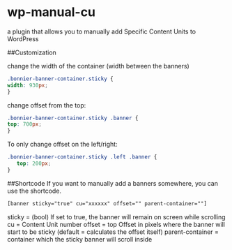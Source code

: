 # wp-manual-cu
a plugin that allows you to manually add Specific Content Units to WordPress

##Customization

change the width of the container (width between the banners)

```css
.bonnier-banner-container.sticky {
width: 930px;
}
```

change offset from the top:

```css
.bonnier-banner-container.sticky .banner {
top: 700px;
}
```

To only change offset on the left/right:

```css
.bonnier-banner-container.sticky .left .banner {
   top: 200px;
}
```

##Shortcode
If you want to manually add a banners somewhere, you can use the shortcode.

```html
[banner sticky="true" cu="xxxxxx" offset="" parent-container=""]
```
sticky = (bool) If set to true, the banner will remain on screen while scrolling
cu = Content Unit number
offset = top Offset in pixels where the banner will start to be sticky (default = calculates the offset itself)
parent-container = container which the sticky banner will scroll inside
